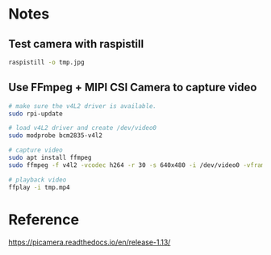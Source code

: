 
# Notes

## Test camera with **raspistill**
```bash
raspistill -o tmp.jpg
```

## Use FFmpeg + MIPI CSI Camera to capture video
```bash
# make sure the v4L2 driver is available.
sudo rpi-update 

# load v4L2 driver and create /dev/video0
sudo modprobe bcm2835-v4l2

# capture video
sudo apt install ffmpeg
sudo ffmpeg -f v4l2 -vcodec h264 -r 30 -s 640x480 -i /dev/video0 -vframes 100 tmp.mp4

# playback video
ffplay -i tmp.mp4
```
# Reference

https://picamera.readthedocs.io/en/release-1.13/
